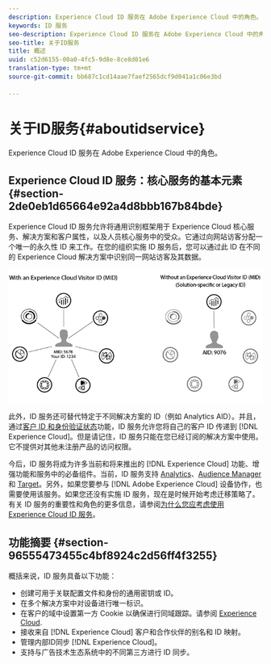 ```yaml
---
description: Experience Cloud ID 服务在 Adobe Experience Cloud 中的角色。
keywords: ID 服务
seo-description: Experience Cloud ID 服务在 Adobe Experience Cloud 中的角色。
seo-title: 关于ID服务
title: 概述
uuid: c52d6155-00a0-4fc5-9d8e-8ce8d01e6
translation-type: tm+mt
source-git-commit: bb687c1cd14aae7faef2565dcf9d041a1c06e3bd

---
```



# 关于ID服务{#aboutidservice}

Experience Cloud ID 服务在 Adobe Experience Cloud 中的角色。

<!--
mcvid-functionality.xml
-->

## Experience Cloud ID 服务：核心服务的基本元素 {#section-2de0eb1d65664e92a4d8bbb167b84bde}

Experience Cloud ID 服务允许将通用识别框架用于 Experience Cloud 核心服务、解决方案和客户属性，以及人员核心服务中的受众。它通过向网站访客分配一个唯一的永久性 ID 来工作。在您的组织实施 ID 服务后，您可以通过此 ID 在不同的 Experience Cloud 解决方案中识别同一网站访客及其数据。

![](assets/ecid.png)

此外，ID 服务还可替代特定于不同解决方案的 ID（例如 Analytics AID）。并且，通过[客户 ID 和身份验证状态](../mcvid-reference/mcvid-authenticated-state.md)功能，ID 服务允许您将自己的客户 ID 传递到 [!DNL Experience Cloud]。但是请记住，ID 服务只能在您已经订阅的解决方案中使用。它不提供对其他未注册产品的访问权限。

今后，ID 服务将成为许多当前和将来推出的 [!DNL Experience Cloud] 功能、增强功能和服务中的必备组件。当前，ID 服务支持 [Analytics](http://www.adobe.com/marketing-cloud/web-analytics.html)、[Audience Manager](http://www.adobe.com/marketing-cloud/data-management-platform.html) 和 [Target](http://www.adobe.com/marketing-cloud/testing-targeting.html)。另外，如果您要参与 [!DNL Adobe Experience Cloud] 设备协作，也需要使用该服务。如果您还没有实施 ID 服务，现在是时候开始考虑迁移策略了。有关 ID 服务的重要性和角色的更多信息，请参阅[为什么您应考虑使用 Experience Cloud ID 服务](http://blogs.adobe.com/digitalmarketing/analytics/why-new-adobe-marketing-cloud-id-service-should-be-on-your-radar/)。

## 功能摘要 {#section-96555473455c4bf8924c2d56ff4f3255}

概括来说，ID 服务具备以下功能：

* 创建可用于关联配置文件和身份的通用密钥或 ID。
* 在多个解决方案中对设备进行唯一标识。
* 在客户的域中设置第一方 Cookie 以确保进行同域跟踪。请参阅 [Experience Cloud](../mcvid-introduction/mcvid-cookies.md).
* 接收来自 [!DNL Experience Cloud] 客户和合作伙伴的别名和 ID 映射。
* 管理内部ID同步 [!DNL Experience Cloud]。
* 支持与广告技术生态系统中的不同第三方进行 ID 同步。
